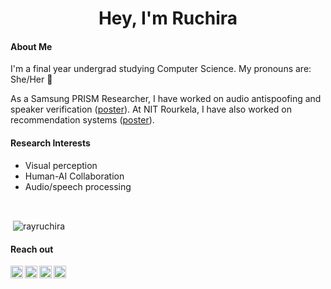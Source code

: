 
<h1 align="center">Hey, I'm Ruchira </h1>

#### About Me

I'm a final year undergrad studying Computer Science. My pronouns are: She/Her 🌈
<p></p>

As a Samsung PRISM Researcher, I have worked on audio antispoofing and speaker verification ([poster](https://drive.google.com/file/d/13x_OoOvHbLmSTJ_slZlf4EDBT7_KH9zy/view?usp=sharing)). At NIT Rourkela, I have also worked on recommendation systems ([poster](https://www.m2lschool.org/posters#h.wt8jaw6u2oqg)). 

<!-- - I’m also working on implementing ML papers such as [UNET with TGS](https://github.com/rayruchira/UNET-segmentation-pytorch-TGS) or [Style Transfer](https://github.com/rayruchira/Neural-Style-Transfer) -->

<!-- - 👩‍💻 I’m looking for help in building an **inclusive period tracker** (please reach out if interested) -->

#### Research Interests
- Visual perception
- Human-AI Collaboration
- Audio/speech processing
<!-- - Computational Social Choice -->
<br>
<p>&nbsp;<img align="center" src="https://github-readme-stats.vercel.app/api?username=rayruchira&show_icons=true&theme=tokyonight&locale=en" alt="rayruchira" /></p>


#### Reach out

<a href="https://twitter.com/ruchira_ray">
  <img align="left" alt="Stefanie's Twitter" width="20px" src="https://cdn.jsdelivr.net/npm/simple-icons@v3/icons/twitter.svg" />
</a>
<a href="https://www.instagram.com/ray_ndeer/">
  <img align="left" alt="Stefanie's Instagram" width="20px" src="https://cdn.jsdelivr.net/npm/simple-icons@v3/icons/instagram.svg" />
</a>
<a href="https://www.linkedin.com/in/ruchira-ray-ba012069/">
  <img align="left" alt="Stefanie's LinkedIn" width="20px" src="https://cdn.jsdelivr.net/npm/simple-icons@v3/icons/linkedin.svg" />
</a>
<a href="mailto:ruchiraray99@gmail.com">
  <img align="left" alt="Stefanie's LinkedIn" width="20px" src="https://cdn.jsdelivr.net/npm/simple-icons@3.13.0/icons/gmail.svg" />
</a>









